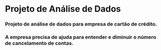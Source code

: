 # Projeto de Análise de Dados

### Projeto de análise de dados para empresa de cartão de crédito.
### A empresa precisa de ajuda para entender e diminuir o número de cancelamento de contas.
